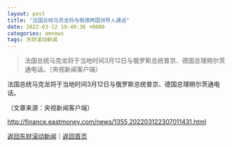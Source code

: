 ```yaml
---
layout: post
title: "法国总统马克龙将与俄德两国领导人通话"
date: 2022-03-12 19:49:36 +0800
categories: emnews
tags: 东财滚动新闻
---
```

> 法国总统马克龙将于当地时间3月12日与俄罗斯总统普京、德国总理朔尔茨通电话。（央视新闻客户端）

<p>法国总统马克龙将于当地时间3月12日与俄罗斯总统普京、德国总理朔尔茨通电话。</p><p class="em_media">（文章来源：央视新闻客户端）</p>

<http://finance.eastmoney.com/news/1355,202203122307011431.html>

[返回东财滚动新闻](//finews.withounder.com/emnews/)｜[返回首页](//finews.withounder.com/)